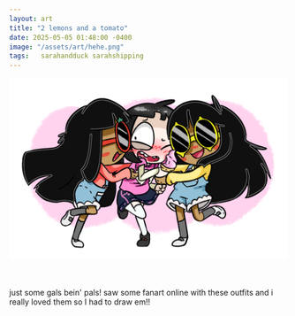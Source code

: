 ```yaml
---
layout: art
title: "2 lemons and a tomato"
date: 2025-05-05 01:48:00 -0400
image: "/assets/art/hehe.png"
tags:   sarahandduck sarahshipping
---
```

<center> <img src= "/assets/art/hehe 2.png"> </center>
<br>
<br>

just some gals bein' pals!
saw some fanart online with these outfits and i really loved them so I had to draw em!!

